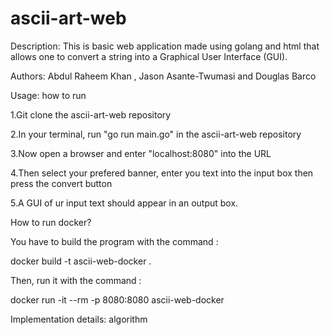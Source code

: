 # ascii-art-web

Description: This is basic web application made using golang and html that allows one to convert a string into a Graphical User Interface (GUI).

Authors: Abdul Raheem Khan , Jason Asante-Twumasi and Douglas Barco

Usage: how to run

1.Git clone the ascii-art-web repository

2.In your terminal, run "go run main.go" in the ascii-art-web repository

3.Now open a browser and enter "localhost:8080" into the URL

4.Then select your prefered banner, enter you text into the input box then press the convert button

5.A GUI of ur input text should appear in an output box.

How to run docker?

You have to build the program with the command :

docker build -t ascii-web-docker .

Then, run it with the command :

docker run -it --rm -p 8080:8080 ascii-web-docker

Implementation details: algorithm
